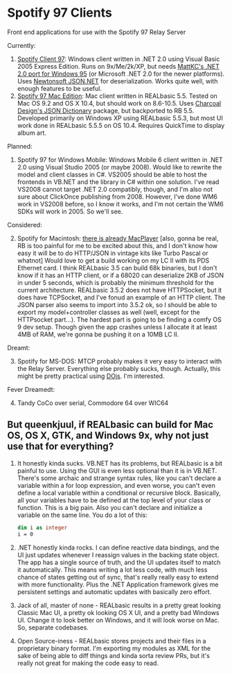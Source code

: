 # Spotify 97 Clients

Front end applications for use with the Spotify 97 Relay Server

Currently:

1. [Spotify Client 97](./SpotifyClient97/README.md): Windows client written in .NET 2.0 using Visual Basic 2005 Express Edition. Runs on 9x/Me/2k/XP, but needs [MattKC's .NET 2.0 port for Windows 95](https://github.com/mattkc/dotnet9x) (or Microsoft .NET 2.0 for the newer platforms). Uses [Newtonsoft JSON.NET](https://newtonsoft.com/json) for deserialization. Works quite well, with enough features to be useful.
2. [Spotify 97 Mac Edition](./Spotify97MacEdition/README.md): Mac client written in REALbasic 5.5. Tested on Mac OS 9.2 and OS X 10.4, but should work on 8.6-10.5. Uses [Charcoal Design's JSON Dictionary](http://www.charcoaldesign.co.uk/source/realbasic) package, but backported to RB 5.5. Developed primarily on Windows XP using REALbasic 5.5.3, but most UI work done in REALbasic 5.5.5 on OS 10.4. Requires QuickTime to display album art.

Planned:

1. Spotify 97 for Windows Mobile: Windows Mobile 6 client written in .NET 2.0 using Visual Studio 2005 (or maybe 2008). Would like to rewrite the model and client classes in C#. VS2005 should be able to host the frontends in VB.NET and the library in C# within one solution. I've read VS2008 cannot target .NET 2.0 compatibly, though, and I'm also not sure about ClickOnce publishing from 2008. However, I've done WM6 work in VS2008 before, so I know it works, and I'm not certain the WM6 SDKs will work in 2005. So we'll see.

Considered:

2. Spotify for Macintosh: [there is already MacPlayer](https://github.com/antscode/MacPlayer) [also, gonna be real, RB is too painful for me to be excited about this, and I don't know how easy it will be to do HTTP/JSON in vintage kits like Turbo Pascal or whatnot] Would love to get a build working on my LC II with its PDS Ethernet card. I think REALbasic 3.5 can build 68k binaries, but I don't know if it has an HTTP client, or if a 68020 can deserialize 2KB of JSON in under 5 seconds, which is probably the minimum threshold for the current architecture. REALbasic 3.5.2 does not have HTTPSocket, but it does have TCPSocket, and I've fonud an example of an HTTP client. The JSON parser also seems to import into 3.5.2 ok, so I should be able to export my model+controller classes as well (well, except for the HTTPsocket part...). The hardest part is going to be finding a comfy OS 9 dev setup. Though given the app crashes unless I allocate it at least 4MB of RAM, we're gonna be pushing it on a 10MB LC II.

Dreamt:

3. Spotify for MS-DOS: MTCP probably makes it very easy to interact with the Relay Server. Everything else probably sucks, though. Actually, this might be pretty practical using [DOjs](https://github.com/SuperIlu/DOjS). I'm interested.

Fever Dreamedt:

4. Tandy CoCo over serial, Commodore 64 over WIC64

## But queenkjuul, if REALbasic can build for Mac OS, OS X, GTK, and  Windows 9x, why not just use that for everything?

1. It honestly kinda sucks. VB.NET has its problems, but REALbasic is a bit painful to use. Using the GUI is even less optional than it is in VB.NET. There's some archaic and strange syntax rules, like you can't declare a variable within a for loop expression, and even worse, you can't even define a local variable within a conditional or recursive block. Basically, all your variables have to be defined at the top level of your class or function. This is a big pain. Also you can't declare and initialize a variable on the same line. You do a lot of this:

   ```vb
   dim i as integer
   i = 0
   ```

2. .NET honestly kinda rocks. I can define reactive data bindings, and the UI just updates whenever I reassign values in the backing state object. The app has a single source of truth, and the UI updates itself to match it automatically. This means writing a lot less code, with much less chance of states getting out of sync, that's really really easy to extend with more functionality. Plus the .NET Application framework gives me persistent settings and automatic updates with basically zero effort.
3. Jack of all, master of none - REALbasic results in a pretty great looking Classic Mac UI, a pretty ok looking OS X UI, and a pretty bad Windows UI. Change it to look better on Windows, and it will look worse on Mac. So, separate codebases.
4. Open Source-iness - REALbasic stores projects and their files in a proprietary binary format. I'm exporting my modules as XML for the sake of being able to diff things and kinda sorta review PRs, but it's really not great for making the code easy to read.

